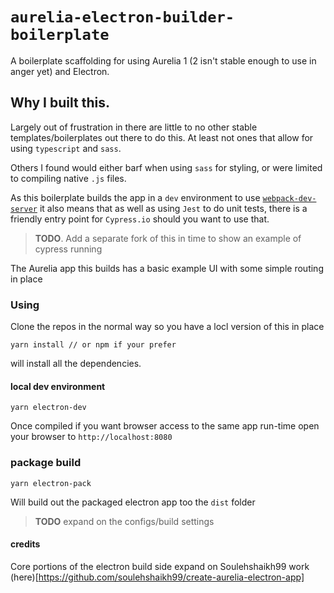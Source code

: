 # `aurelia-electron-builder-boilerplate`

A boilerplate scaffolding for using Aurelia 1 (2 isn't stable enough to use in anger yet) and Electron.

## Why I built this.
Largely out of frustration in there are little to no other stable templates/boilerplates out there to do this. At least not ones that allow for using `typescript` and `sass`.

Others I found would either barf when using `sass` for styling, or were limited to compiling native `.js` files.

As this boilerplate builds the app in a `dev` environment to use [`webpack-dev-server`](https://github.com/webpack/webpack-dev-server#readme) it also means that as well as using `Jest` to do unit tests, there is a friendly entry point for `Cypress.io` should you want to use that.

>**TODO**. Add a separate fork of this in time to show an example of cypress running

The Aurelia app this builds has a basic example UI with some simple routing in place

### Using
Clone the repos in the normal way so you have a locl version of this in place

```console
yarn install // or npm if your prefer
```

will install all the dependencies.

#### local dev environment  

```
yarn electron-dev
```
Once  compiled if you want browser access to the same app run-time open your browser to `http://localhost:8080`

### package build

```
yarn electron-pack
```

Will build out the packaged electron app too the `dist` folder

>**TODO** expand on the configs/build settings



#### credits
Core portions of the electron build side expand on Soulehshaikh99 work (here)[https://github.com/soulehshaikh99/create-aurelia-electron-app] 
